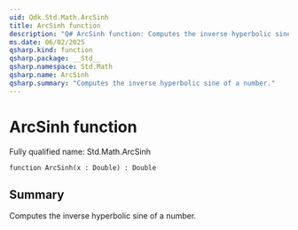 ```yaml
---
uid: Qdk.Std.Math.ArcSinh
title: ArcSinh function
description: "Q# ArcSinh function: Computes the inverse hyperbolic sine of a number."
ms.date: 06/02/2025
qsharp.kind: function
qsharp.package: __Std__
qsharp.namespace: Std.Math
qsharp.name: ArcSinh
qsharp.summary: "Computes the inverse hyperbolic sine of a number."
---
```


# ArcSinh function

Fully qualified name: Std.Math.ArcSinh

```qsharp
function ArcSinh(x : Double) : Double
```

## Summary
Computes the inverse hyperbolic sine of a number.
